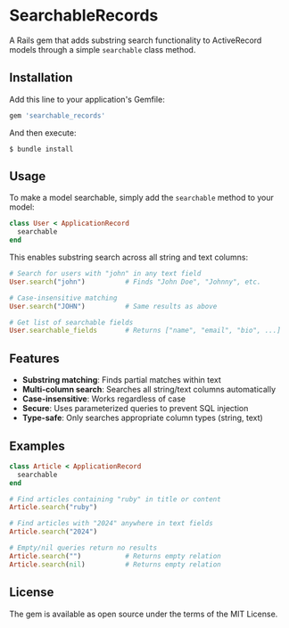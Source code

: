 # SearchableRecords

A Rails gem that adds substring search functionality to ActiveRecord models through a simple `searchable` class method.

## Installation

Add this line to your application's Gemfile:

```ruby
gem 'searchable_records'
```

And then execute:

    $ bundle install

## Usage

To make a model searchable, simply add the `searchable` method to your model:

```ruby
class User < ApplicationRecord
  searchable
end
```

This enables substring search across all string and text columns:

```ruby
# Search for users with "john" in any text field
User.search("john")          # Finds "John Doe", "Johnny", etc.

# Case-insensitive matching
User.search("JOHN")          # Same results as above

# Get list of searchable fields
User.searchable_fields       # Returns ["name", "email", "bio", ...]
```

## Features

- **Substring matching**: Finds partial matches within text
- **Multi-column search**: Searches all string/text columns automatically  
- **Case-insensitive**: Works regardless of case
- **Secure**: Uses parameterized queries to prevent SQL injection
- **Type-safe**: Only searches appropriate column types (string, text)

## Examples

```ruby
class Article < ApplicationRecord
  searchable
end

# Find articles containing "ruby" in title or content
Article.search("ruby")

# Find articles with "2024" anywhere in text fields  
Article.search("2024")

# Empty/nil queries return no results
Article.search("")           # Returns empty relation
Article.search(nil)          # Returns empty relation
```

## License

The gem is available as open source under the terms of the MIT License.